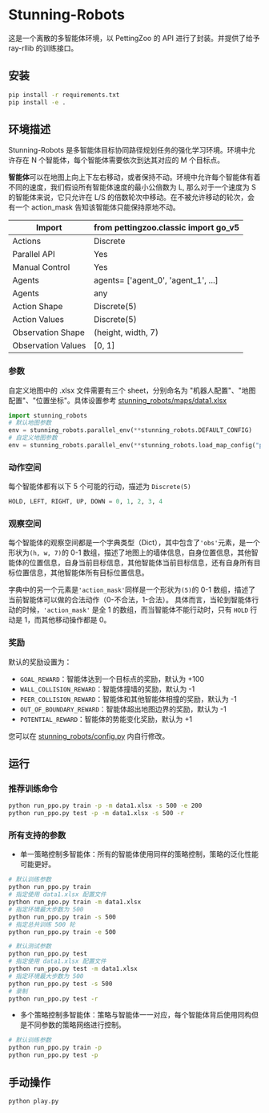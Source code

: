 # Stunning-Robots

这是一个离散的多智能体环境，以 PettingZoo 的 API 进行了封装。并提供了给予 ray-rllib 的训练接口。
 

## 安装

```bash
pip install -r requirements.txt
pip install -e .
```

## 环境描述

Stunning-Robots 是多智能体目标协同路径规划任务的强化学习环境。环境中允许存在 N 个智能体，每个智能体需要依次到达其对应的 M 个目标点。

**智能体**可以在地图上向上下左右移动，或者保持不动。环境中允许每个智能体有着不同的速度，我们假设所有智能体速度的最小公倍数为 L, 那么对于一个速度为 S 的智能体来说，它只允许在 L/S 的倍数轮次中移动。在不被允许移动的轮次，会有一个 action_mask 告知该智能体只能保持原地不动。

| Import             | from pettingzoo.classic import go_v5 |
|--------------------|--------------------------------------|
| Actions            | Discrete                             |
| Parallel API       | Yes                                  |
| Manual Control     | Yes                                  |
| Agents             | agents= ['agent_0', 'agent_1', ...]  |
| Agents             | any                                  |
| Action Shape       | Discrete(5)                          |
| Action Values      | Discrete(5)                          |
| Observation Shape  | (height, width, 7)                   |                                    
| Observation Values | [0, 1]                               |                                      

### 参数

自定义地图中的 .xlsx 文件需要有三个 sheet，分别命名为 "机器人配置"、"地图配置"、"位置坐标"。具体设置参考 [stunning_robots/maps/data1.xlsx](stunning_robots/maps/data1.xlsx)

```python
import stunning_robots
# 默认地图参数
env = stunning_robots.parallel_env(**stunning_robots.DEFAULT_CONFIG) 
# 自定义地图参数
env = stunning_robots.parallel_env(**stunning_robots.load_map_config("path/to/custom/maps/data.xlsx")) 
```
### 动作空间
每个智能体都有以下 5 个可能的行动，描述为 `Discrete(5)`
```python
HOLD, LEFT, RIGHT, UP, DOWN = 0, 1, 2, 3, 4
```

### 观察空间

每个智能体的观察空间都是一个字典类型（Dict），其中包含了`'obs'`元素，是一个形状为`(h, w, 7)`的 0-1 数组，描述了地图上的墙体信息，自身位置信息，其他智能体的位置信息，自身当前目标信息，其他智能体当前目标信息，还有自身所有目标位置信息，其他智能体所有目标位置信息。

字典中的另一个元素是`'action_mask'`同样是一个形状为`(5)`的 0-1 数组，描述了当前智能体可以做的合法动作（0-不合法，1-合法）。 具体而言，当轮到智能体行动的时候，`'action_mask'` 是全 1 的数组，而当智能体不能行动时，只有 `HOLD` 行动是 1，而其他移动操作都是 0。

### 奖励

默认的奖励设置为：

- `GOAL_REWARD`：智能体达到一个目标点的奖励，默认为 +100
- `WALL_COLLISION_REWARD`：智能体撞墙的奖励，默认为 -1
- `PEER_COLLISION_REWARD`：智能体和其他智能体相撞的奖励，默认为 -1
- `OUT_OF_BOUNDARY_REWARD`：智能体超出地图边界的奖励，默认为 -1
- `POTENTIAL_REWARD`：智能体的势能变化奖励，默认为 +1

您可以在 [stunning_robots/config.py](stunning_robots/config.py) 内自行修改。

## 运行

### 推荐训练命令

```bash
python run_ppo.py train -p -m data1.xlsx -s 500 -e 200
python run_ppo.py test -p -m data1.xlsx -s 500 -r
```

### 所有支持的参数

- 单一策略控制多智能体：所有的智能体使用同样的策略控制，策略的泛化性能可能更好。

```bash
# 默认训练参数
python run_ppo.py train
# 指定使用 data1.xlsx 配置文件 
python run_ppo.py train -m data1.xlsx
# 指定环境最大步数为 500 
python run_ppo.py train -s 500
# 指定总共训练 500 轮
python run_ppo.py train -e 500

# 默认测试参数
python run_ppo.py test
# 指定使用 data1.xlsx 配置文件 
python run_ppo.py test -m data1.xlsx
# 指定环境最大步数为 500 
python run_ppo.py test -s 500
# 录制
python run_ppo.py test -r
```

- 多个策略控制多智能体：策略与智能体一一对应，每个智能体背后使用同构但是不同参数的策略网络进行控制。
```bash
# 默认训练参数
python run_ppo.py train -p
python run_ppo.py test -p
```

## 手动操作
```bash
python play.py
```

